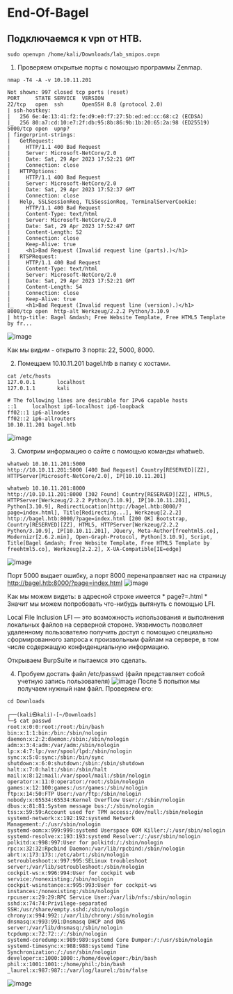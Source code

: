 # End-Of-Bagel

## Подключаемся к vpn от HTB.

```
sudo openvpn /home/kali/Downloads/lab_smipos.ovpn
```

1) Проверяем открытые порты с помощью программы Zenmap. 
```
nmap -T4 -A -v 10.10.11.201
```

```
Not shown: 997 closed tcp ports (reset)
PORT     STATE SERVICE  VERSION
22/tcp   open  ssh      OpenSSH 8.8 (protocol 2.0)
| ssh-hostkey: 
|   256 6e:4e:13:41:f2:fe:d9:e0:f7:27:5b:ed:ed:cc:68:c2 (ECDSA)
|_  256 80:a7:cd:10:e7:2f:db:95:8b:86:9b:1b:20:65:2a:98 (ED25519)
5000/tcp open  upnp?
| fingerprint-strings: 
|   GetRequest: 
|     HTTP/1.1 400 Bad Request
|     Server: Microsoft-NetCore/2.0
|     Date: Sat, 29 Apr 2023 17:52:21 GMT
|     Connection: close
|   HTTPOptions: 
|     HTTP/1.1 400 Bad Request
|     Server: Microsoft-NetCore/2.0
|     Date: Sat, 29 Apr 2023 17:52:37 GMT
|     Connection: close
|   Help, SSLSessionReq, TLSSessionReq, TerminalServerCookie: 
|     HTTP/1.1 400 Bad Request
|     Content-Type: text/html
|     Server: Microsoft-NetCore/2.0
|     Date: Sat, 29 Apr 2023 17:52:47 GMT
|     Content-Length: 52
|     Connection: close
|     Keep-Alive: true
|     <h1>Bad Request (Invalid request line (parts).)</h1>
|   RTSPRequest: 
|     HTTP/1.1 400 Bad Request
|     Content-Type: text/html
|     Server: Microsoft-NetCore/2.0
|     Date: Sat, 29 Apr 2023 17:52:21 GMT
|     Content-Length: 54
|     Connection: close
|     Keep-Alive: true
|_    <h1>Bad Request (Invalid request line (version).)</h1>
8000/tcp open  http-alt Werkzeug/2.2.2 Python/3.10.9
| http-title: Bagel &mdash; Free Website Template, Free HTML5 Template by fr...
```
![image](https://user-images.githubusercontent.com/77785989/235317015-6dc072ee-1538-4f68-a1a8-379ff423c5cf.png)

Как мы видим - открыто 3 порта: 22, 5000, 8000.

2) Помещаем 10.10.11.201 bagel.htb в папку с хостами.
```
cat /etc/hosts
127.0.0.1       localhost
127.0.1.1       kali

# The following lines are desirable for IPv6 capable hosts
::1     localhost ip6-localhost ip6-loopback
ff02::1 ip6-allnodes
ff02::2 ip6-allrouters
10.10.11.201 bagel.htb
```
![image](https://user-images.githubusercontent.com/77785989/235317321-13dfaf59-6944-4994-b9aa-bf91698d519e.png)

3) Смотрим информацию о сайте с помощью команды whatweb.
```
whatweb 10.10.11.201:5000
http://10.10.11.201:5000 [400 Bad Request] Country[RESERVED][ZZ], HTTPServer[Microsoft-NetCore/2.0], IP[10.10.11.201]
```
 
```
whatweb 10.10.11.201:8000
http://10.10.11.201:8000 [302 Found] Country[RESERVED][ZZ], HTML5, HTTPServer[Werkzeug/2.2.2 Python/3.10.9], IP[10.10.11.201], Python[3.10.9], RedirectLocation[http://bagel.htb:8000/?page=index.html], Title[Redirecting...], Werkzeug[2.2.2]
http://bagel.htb:8000/?page=index.html [200 OK] Bootstrap, Country[RESERVED][ZZ], HTML5, HTTPServer[Werkzeug/2.2.2 Python/3.10.9], IP[10.10.11.201], JQuery, Meta-Author[freehtml5.co], Modernizr[2.6.2.min], Open-Graph-Protocol, Python[3.10.9], Script, Title[Bagel &mdash; Free Website Template, Free HTML5 Template by freehtml5.co], Werkzeug[2.2.2], X-UA-Compatible[IE=edge]
```
![image](https://user-images.githubusercontent.com/77785989/235317771-c87b67b4-1f99-4bb4-b708-c5534bfc45fa.png)

Порт 5000 выдает ошибку, а порт 8000 перенаправляет нас на страницу http://bagel.htb:8000/?page=index.html
![image](https://user-images.githubusercontent.com/77785989/235318585-bcc0d798-f028-4800-8b60-6b6262e1bc59.png)

Как мы можем видеть: в адресной строке имеется * page?=.html *
Значит мы можем попробовать что-нибудь вытянуть с помощью LFI.

Local File Inclusion
LFI — это возможность использования и выполнения локальных файлов на серверной стороне. Уязвимость позволяет удаленному пользователю получить доступ с помощью специально сформированного запроса к произвольным файлам на сервере, в том числе содержащую конфиденциальную информацию.

Открываем BurpSuite и пытаемся это сделать.

4) Пробуем достать файл /etc/passwd (файл представляет собой учетную запись пользователя)
![image](https://user-images.githubusercontent.com/77785989/235318659-e9021f3e-9483-416a-a5df-1c212432040f.png)
После 5 попытки мы получаем нужный нам файл.
Проверяем его:
```
cd Downloads
                                                                                                                               
┌──(kali㉿kali)-[~/Downloads]
└─$ cat passwd  
root:x:0:0:root:/root:/bin/bash
bin:x:1:1:bin:/bin:/sbin/nologin
daemon:x:2:2:daemon:/sbin:/sbin/nologin
adm:x:3:4:adm:/var/adm:/sbin/nologin
lp:x:4:7:lp:/var/spool/lpd:/sbin/nologin
sync:x:5:0:sync:/sbin:/bin/sync
shutdown:x:6:0:shutdown:/sbin:/sbin/shutdown
halt:x:7:0:halt:/sbin:/sbin/halt
mail:x:8:12:mail:/var/spool/mail:/sbin/nologin
operator:x:11:0:operator:/root:/sbin/nologin
games:x:12:100:games:/usr/games:/sbin/nologin
ftp:x:14:50:FTP User:/var/ftp:/sbin/nologin
nobody:x:65534:65534:Kernel Overflow User:/:/sbin/nologin
dbus:x:81:81:System message bus:/:/sbin/nologin
tss:x:59:59:Account used for TPM access:/dev/null:/sbin/nologin
systemd-network:x:192:192:systemd Network Management:/:/usr/sbin/nologin
systemd-oom:x:999:999:systemd Userspace OOM Killer:/:/usr/sbin/nologin
systemd-resolve:x:193:193:systemd Resolver:/:/usr/sbin/nologin
polkitd:x:998:997:User for polkitd:/:/sbin/nologin
rpc:x:32:32:Rpcbind Daemon:/var/lib/rpcbind:/sbin/nologin
abrt:x:173:173::/etc/abrt:/sbin/nologin
setroubleshoot:x:997:995:SELinux troubleshoot server:/var/lib/setroubleshoot:/sbin/nologin
cockpit-ws:x:996:994:User for cockpit web service:/nonexisting:/sbin/nologin
cockpit-wsinstance:x:995:993:User for cockpit-ws instances:/nonexisting:/sbin/nologin
rpcuser:x:29:29:RPC Service User:/var/lib/nfs:/sbin/nologin
sshd:x:74:74:Privilege-separated SSH:/usr/share/empty.sshd:/sbin/nologin
chrony:x:994:992::/var/lib/chrony:/sbin/nologin
dnsmasq:x:993:991:Dnsmasq DHCP and DNS server:/var/lib/dnsmasq:/sbin/nologin
tcpdump:x:72:72::/:/sbin/nologin
systemd-coredump:x:989:989:systemd Core Dumper:/:/usr/sbin/nologin
systemd-timesync:x:988:988:systemd Time Synchronization:/:/usr/sbin/nologin
developer:x:1000:1000::/home/developer:/bin/bash
phil:x:1001:1001::/home/phil:/bin/bash
_laurel:x:987:987::/var/log/laurel:/bin/false
```
![image](https://user-images.githubusercontent.com/77785989/235318743-c59b5d57-6c70-4e95-a81d-d3fa67a42157.png)


